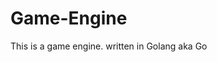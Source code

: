 # Game-Engine
This is a game engine.  written in Golang aka Go

<script async type="text/javascript" src="https://lib.docsie.io/1.0.0/service.js" data-docsie="test_pk_fODV2mFCSK481rRUwESRF58f:boo_pz3B6tXRPgTz1jkEW"></script>
